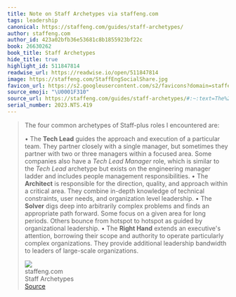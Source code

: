 ```yaml
---
title: Note on Staff Archetypes via staffeng.com
tags: leadership
canonical: https://staffeng.com/guides/staff-archetypes/
author: staffeng.com
author_id: 423a02bfb36e53681c8b1855923bf22c
book: 26630262
book_title: Staff Archetypes
hide_title: true
highlight_id: 511847814
readwise_url: https://readwise.io/open/511847814
image: https://staffeng.com/StaffEngSocialShare.jpg
favicon_url: https://s2.googleusercontent.com/s2/favicons?domain=staffeng.com
source_emoji: "\U0001F310"
source_url: https://staffeng.com/guides/staff-archetypes/#:~:text=The%20four%20common,of%20large-scale%20organizations.
serial_number: 2023.NTS.419
---
```

> The four common archetypes of Staff-plus roles I encountered are:
> 
> •   The **Tech Lead** guides the approach and execution of a particular team. They partner closely with a single manager, but sometimes they partner with two or three managers within a focused area. Some companies also have a *Tech Lead Manager* role, which is similar to the *Tech Lead* archetype but exists on the engineering manager ladder and includes people management responsibilities.
> •   The **Architect** is responsible for the direction, quality, and approach within a critical area. They combine in-depth knowledge of technical constraints, user needs, and organization level leadership.
> •   The **Solver** digs deep into arbitrarily complex problems and finds an appropriate path forward. Some focus on a given area for long periods. Others bounce from hotspot to hotspot as guided by organizational leadership.
> •   The **Right Hand** extends an executive's attention, borrowing their scope and authority to operate particularly complex organizations. They provide additional leadership bandwidth to leaders of large-scale organizations.
> <div class="quoteback-footer"><div class="quoteback-avatar"><img class="mini-favicon" src="https://s2.googleusercontent.com/s2/favicons?domain=staffeng.com"></div><div class="quoteback-metadata"><div class="metadata-inner"><span style="display:none">FROM:</span><div aria-label="staffeng.com" class="quoteback-author"> staffeng.com</div><div aria-label="Staff Archetypes" class="quoteback-title"> Staff Archetypes</div></div></div><div class="quoteback-backlink"><a target="_blank" aria-label="go to the full text of this quotation" rel="noopener" href="https://staffeng.com/guides/staff-archetypes/#:~:text=The%20four%20common,of%20large-scale%20organizations." class="quoteback-arrow"> Source</a></div></div>